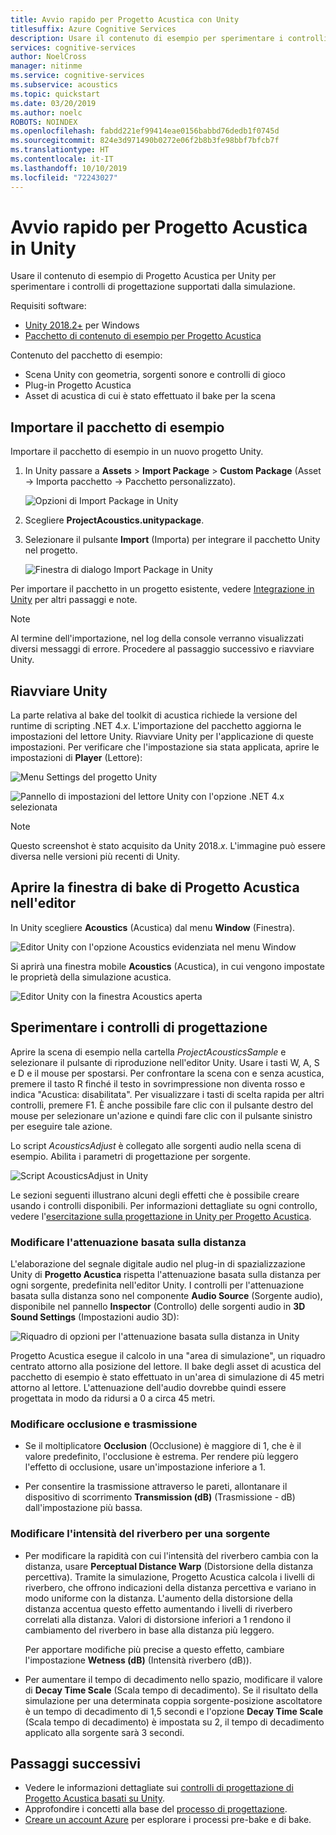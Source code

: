 ```yaml
---
title: Avvio rapido per Progetto Acustica con Unity
titlesuffix: Azure Cognitive Services
description: Usare il contenuto di esempio per sperimentare i controlli di progettazione di Progetto Acustica in Unity ed eseguire la distribuzione in Windows Desktop.
services: cognitive-services
author: NoelCross
manager: nitinme
ms.service: cognitive-services
ms.subservice: acoustics
ms.topic: quickstart
ms.date: 03/20/2019
ms.author: noelc
ROBOTS: NOINDEX
ms.openlocfilehash: fabdd221ef99414eae0156babbd76dedb1f0745d
ms.sourcegitcommit: 824e3d971490b0272e06f2b8b3fe98bbf7bfcb7f
ms.translationtype: HT
ms.contentlocale: it-IT
ms.lasthandoff: 10/10/2019
ms.locfileid: "72243027"
---
```

# <a name="project-acoustics-unity-quickstart"></a>Avvio rapido per Progetto Acustica in Unity
Usare il contenuto di esempio di Progetto Acustica per Unity per sperimentare i controlli di progettazione supportati dalla simulazione.

Requisiti software:
* [Unity 2018.2+](https://unity3d.com) per Windows
* [Pacchetto di contenuto di esempio per Progetto Acustica](https://www.microsoft.com/download/details.aspx?id=57346)

Contenuto del pacchetto di esempio:
* Scena Unity con geometria, sorgenti sonore e controlli di gioco
* Plug-in Progetto Acustica
* Asset di acustica di cui è stato effettuato il bake per la scena

## <a name="import-the-sample-package"></a>Importare il pacchetto di esempio
Importare il pacchetto di esempio in un nuovo progetto Unity.
1. In Unity passare a **Assets** > **Import Package** > **Custom Package** (Asset -> Importa pacchetto -> Pacchetto personalizzato).

    ![Opzioni di Import Package in Unity](media/import-package.png)  

1. Scegliere **ProjectAcoustics.unitypackage**.

1. Selezionare il pulsante **Import** (Importa) per integrare il pacchetto Unity nel progetto.  
  
    ![Finestra di dialogo Import Package in Unity](media/import-dialog.png)  

Per importare il pacchetto in un progetto esistente, vedere [Integrazione in Unity](unity-integration.md) per altri passaggi e note.

>[!NOTE]
>Al termine dell'importazione, nel log della console verranno visualizzati diversi messaggi di errore. Procedere al passaggio successivo e riavviare Unity.

## <a name="restart-unity"></a>Riavviare Unity
La parte relativa al bake del toolkit di acustica richiede la versione del runtime di scripting .NET 4.*x*. L'importazione del pacchetto aggiorna le impostazioni del lettore Unity. Riavviare Unity per l'applicazione di queste impostazioni. Per verificare che l'impostazione sia stata applicata, aprire le impostazioni di **Player** (Lettore):

![Menu Settings del progetto Unity](media/player-settings.png)  

![Pannello di impostazioni del lettore Unity con l'opzione .NET 4.x selezionata](media/net45.png)  

>[!NOTE]
>Questo screenshot è stato acquisito da Unity 2018.*x*. L'immagine può essere diversa nelle versioni più recenti di Unity.

## <a name="open-the-project-acoustics-bake-window"></a>Aprire la finestra di bake di Progetto Acustica nell'editor
In Unity scegliere **Acoustics** (Acustica) dal menu **Window** (Finestra).

![Editor Unity con l'opzione Acoustics evidenziata nel menu Window](media/window-acoustics.png)

Si aprirà una finestra mobile **Acoustics** (Acustica), in cui vengono impostate le proprietà della simulazione acustica.

![Editor Unity con la finestra Acoustics aperta](media/unity-editor-plugin-window.png)  

## <a name="experiment-with-the-design-controls"></a>Sperimentare i controlli di progettazione
Aprire la scena di esempio nella cartella *ProjectAcousticsSample* e selezionare il pulsante di riproduzione nell'editor Unity. Usare i tasti W, A, S e D e il mouse per spostarsi. Per confrontare la scena con e senza acustica, premere il tasto R finché il testo in sovrimpressione non diventa rosso e indica "Acustica: disabilitata". Per visualizzare i tasti di scelta rapida per altri controlli, premere F1. È anche possibile fare clic con il pulsante destro del mouse per selezionare un'azione e quindi fare clic con il pulsante sinistro per eseguire tale azione.

Lo script *AcousticsAdjust* è collegato alle sorgenti audio nella scena di esempio. Abilita i parametri di progettazione per sorgente.

![Script AcousticsAdjust in Unity](media/acoustics-adjust.png)

Le sezioni seguenti illustrano alcuni degli effetti che è possibile creare usando i controlli disponibili. Per informazioni dettagliate su ogni controllo, vedere l'[esercitazione sulla progettazione in Unity per Progetto Acustica](unity-workflow.md).

### <a name="modify-distance-based-attenuation"></a>Modificare l'attenuazione basata sulla distanza
L'elaborazione del segnale digitale audio nel plug-in di spazializzazione Unity di **Progetto Acustica** rispetta l'attenuazione basata sulla distanza per ogni sorgente, predefinita nell'editor Unity. I controlli per l'attenuazione basata sulla distanza sono nel componente **Audio Source** (Sorgente audio), disponibile nel pannello **Inspector** (Controllo) delle sorgenti audio in **3D Sound Settings** (Impostazioni audio 3D):

![Riquadro di opzioni per l'attenuazione basata sulla distanza in Unity](media/distance-attenuation.png)

Progetto Acustica esegue il calcolo in una "area di simulazione", un riquadro centrato attorno alla posizione del lettore. Il bake degli asset di acustica del pacchetto di esempio è stato effettuato in un'area di simulazione di 45 metri attorno al lettore. L'attenuazione dell'audio dovrebbe quindi essere progettata in modo da ridursi a 0 a circa 45 metri.

### <a name="modify-occlusion-and-transmission"></a>Modificare occlusione e trasmissione
* Se il moltiplicatore **Occlusion** (Occlusione) è maggiore di 1, che è il valore predefinito, l'occlusione è estrema. Per rendere più leggero l'effetto di occlusione, usare un'impostazione inferiore a 1.

* Per consentire la trasmissione attraverso le pareti, allontanare il dispositivo di scorrimento **Transmission (dB)** (Trasmissione - dB) dall'impostazione più bassa.

### <a name="modify-wetness-for-a-source"></a>Modificare l'intensità del riverbero per una sorgente
* Per modificare la rapidità con cui l'intensità del riverbero cambia con la distanza, usare **Perceptual Distance Warp** (Distorsione della distanza percettiva). Tramite la simulazione, Progetto Acustica calcola i livelli di riverbero, che offrono indicazioni della distanza percettiva e variano in modo uniforme con la distanza. L'aumento della distorsione della distanza accentua questo effetto aumentando i livelli di riverbero correlati alla distanza. Valori di distorsione inferiori a 1 rendono il cambiamento del riverbero in base alla distanza più leggero.

   Per apportare modifiche più precise a questo effetto, cambiare l'impostazione **Wetness (dB)**  (Intensità riverbero (dB)).

* Per aumentare il tempo di decadimento nello spazio, modificare il valore di **Decay Time Scale** (Scala tempo di decadimento). Se il risultato della simulazione per una determinata coppia sorgente-posizione ascoltatore è un tempo di decadimento di 1,5 secondi e l'opzione **Decay Time Scale** (Scala tempo di decadimento) è impostata su 2, il tempo di decadimento applicato alla sorgente sarà 3 secondi.

## <a name="next-steps"></a>Passaggi successivi
* Vedere le informazioni dettagliate sui [controlli di progettazione di Progetto Acustica basati su Unity](unity-workflow.md).
* Approfondire i concetti alla base del [processo di progettazione](design-process.md).
* [Creare un account Azure](create-azure-account.md) per esplorare i processi pre-bake e di bake.
